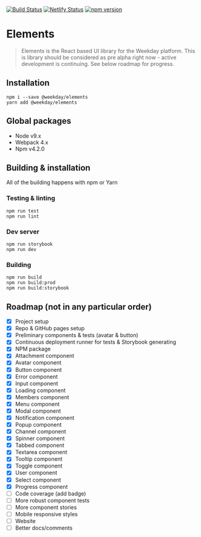 [![Build Status](https://travis-ci.org/weekday/elements.svg?branch=master)](https://travis-ci.org/weekday/elements)
[![Netlify Status](https://api.netlify.com/api/v1/badges/80d2fa2c-9ecf-44a8-9856-356975515b11/deploy-status)](https://app.netlify.com/sites/wizardly-jones-2c1356/deploys)
[![npm version](https://badge.fury.io/js/%40tryweekday%2Felements.svg)](https://badge.fury.io/js/%40tryweekday%2Felements)

# Elements
> Elements is the React based UI library for the Weekday platform. This is library should be considered as pre alpha right now - active development is continuing. See below roadmap for progress.

## Installation
```
npm i --save @weekday/elements
yarn add @weekday/elements
```

## Global packages
- Node v9.x
- Webpack 4.x
- Npm v4.2.0

## Building & installation
All of the building happens with npm or Yarn

### Testing & linting
```
npm run test
npm run lint
```
### Dev server
```
npm run storybook
npm run dev
```

### Building
```
npm run build
npm run build:prod
npm run build:storybook
```

## Roadmap (not in any particular order)
- [x] Project setup
- [x] Repo & GitHub pages setup
- [x] Preliminary components & tests (avatar & button)
- [x] Continuous deployment runner for tests & Storybook generating
- [x] NPM package
- [x] Attachment component
- [x] Avatar component
- [x] Button component
- [x] Error component
- [x] Input component
- [x] Loading component
- [x] Members component
- [x] Menu component
- [x] Modal component
- [x] Notification component
- [x] Popup component
- [x] Channel component
- [x] Spinner component
- [x] Tabbed component
- [x] Textarea component
- [x] Tooltip component
- [x] Toggle component
- [x] User component
- [x] Select component
- [x] Progress component
- [ ] Code coverage (add badge)
- [ ] More robust component tests
- [ ] More component stories
- [ ] Mobile responsive styles
- [ ] Website
- [ ] Better docs/comments
